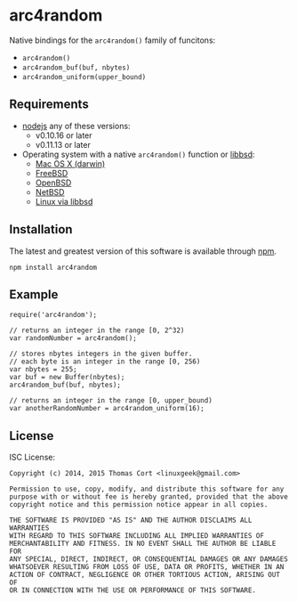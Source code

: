 arc4random
==========

Native bindings for the `arc4random()` family of funcitons:

* `arc4random()`
* `arc4random_buf(buf, nbytes)`
* `arc4random_uniform(upper_bound)`

Requirements
------------

* [nodejs](http://nodejs.org/) any of these versions:
  * v0.10.16 or later
  * v0.11.13 or later
* Operating system with a native `arc4random()` function or [libbsd](http://libbsd.freedesktop.org/):
  * [Mac OS X (darwin)](https://developer.apple.com/library/mac/documentation/Darwin/Reference/ManPages/man3/arc4random.3.html)
  * [FreeBSD](https://www.freebsd.org/cgi/man.cgi?query=arc4random&sektion=3)
  * [OpenBSD](http://www.openbsd.org/cgi-bin/man.cgi/OpenBSD-current/man3/arc4random.3?query=arc4random&sec=3)
  * [NetBSD](http://netbsd.gw.com/cgi-bin/man-cgi?arc4random++NetBSD-current)
  * [Linux via libbsd](http://libbsd.freedesktop.org)

Installation
------------

The latest and greatest version of this software is available through [npm](http://npmjs.org/).

    npm install arc4random

Example
-------

    require('arc4random');

    // returns an integer in the range [0, 2^32)
    var randomNumber = arc4random();

    // stores nbytes integers in the given buffer.
    // each byte is an integer in the range [0, 256)
    var nbytes = 255;
    var buf = new Buffer(nbytes);
    arc4random_buf(buf, nbytes);

    // returns an integer in the range [0, upper_bound)
    var anotherRandomNumber = arc4random_uniform(16);

License
-------

ISC License:

    Copyright (c) 2014, 2015 Thomas Cort <linuxgeek@gmail.com>
    
    Permission to use, copy, modify, and distribute this software for any
    purpose with or without fee is hereby granted, provided that the above
    copyright notice and this permission notice appear in all copies.
    
    THE SOFTWARE IS PROVIDED "AS IS" AND THE AUTHOR DISCLAIMS ALL WARRANTIES
    WITH REGARD TO THIS SOFTWARE INCLUDING ALL IMPLIED WARRANTIES OF
    MERCHANTABILITY AND FITNESS. IN NO EVENT SHALL THE AUTHOR BE LIABLE FOR
    ANY SPECIAL, DIRECT, INDIRECT, OR CONSEQUENTIAL DAMAGES OR ANY DAMAGES
    WHATSOEVER RESULTING FROM LOSS OF USE, DATA OR PROFITS, WHETHER IN AN
    ACTION OF CONTRACT, NEGLIGENCE OR OTHER TORTIOUS ACTION, ARISING OUT OF
    OR IN CONNECTION WITH THE USE OR PERFORMANCE OF THIS SOFTWARE.
